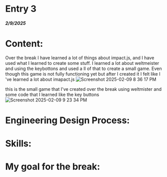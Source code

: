 # Entry 3
##### 2/9/2025
# Content:
Over the break I have learned a lot of things about impact.js, and I have used what I learned to create some stuff. I learned a lot about weltmeister and using the keybottons and used a ll of that to create a small game. Even though this game is not fully functioning yet but after I created it I felt like I 've learned a lot about imapact.js
![Screenshot 2025-02-09 8 36 17 PM](https://github.com/user-attachments/assets/2153d8aa-5ae4-4891-84f2-42569c41d83f)

this is the small game that I've created over the break using weltmister and some code that I learned like the key buttons 
![Screenshot 2025-02-09 9 23 34 PM](https://github.com/user-attachments/assets/5c2416f5-710c-47e2-9db2-f05fc390cbac)


# Engineering Design Process:

# Skills:

# My goal for the break:


